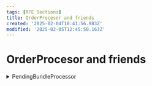 ```yaml
---
tags: [RFE Sections]
title: OrderProcesor and friends
created: '2025-02-04T10:41:56.983Z'
modified: '2025-02-05T12:45:50.163Z'
---
```


# OrderProcesor and friends

<details>
  <summary>PendingBundleProcessor</summary>

  #### Sample to call pendingBundleProcessor from jobTester.
  ```
  var cartId = 7791935;
  using (DbContext db = new DbContext())
  {
    PendingBundleProcessor pendingBundleProcessor = new PendingBundleProcessor(db, null, null, null, null, null, null, null);
    pendingBundleProcessor.Process(new OrderBundle()
    {
      Id = 1985,
      CartId = cartId,
      Status = RFE.Domain.Enums.OrderBundleStatus.Processed,
      ProcessingDelayTime = DateTime.Parse("2025-01-21 12:27:39.4630000"),
      MaximumProcessingTime = DateTime.Parse("2025-01-22 00:27:39.4630000"),
      CorrelationId = "c1ca775c-8965-4b95-978d-344ad339e940",
      ArchiveKey = "2818e11f-0d10-4bbc-9a57-945ad5a5b7a8.zip",
      ArchiveKeyChecksum = -1066030314,
      ArchiveLink = "https://www.test.rightfind.com/delivery/orderbundle.aspx?file=2818e11f-0d10-4bbc-9a57-945ad5a5b7a8.zip&key=1",
      LinkExpirationTime = DateTime.Parse("2025-02-20 12:31:42.2030000"),
      Orders = ParseOrderItem(cartId, db)
    });
  }
  ```
  #### Code to convert a orderItem to BundleOrderItem
  ```
  public static List<BundledOrderItem> ParseOrderItem(int id, DbContext db)
  {
    var result = new List<BundledOrderItem>();
    var orderItemList = OrderItem.GetByCartId(id, db);
    foreach(var item in orderItemList)
    {
      result.Add(new BundledOrderItem()
      {
        CartId = item.CartId,
        ClientId = item.ClientId,
        ExternalId = item.ExternalId,
        FFFileExt = item.FFFileExt,
        Id = item.Id,
        InDb = item.InDb,
        OrderItemId = item.Id,
        Status = BundledOrderStatus.PendingBundleDelivery,
      });
    }
    return result;
  }
  ```
  #### Get information about a S3 file.
  ```
    IRFEFileInfo fileInfo = RFEIOService.Instance.File.GetInfo($"s3://com-copyright-rfe-rtest/_delivery/order/{item.ExternalId.ToString().ToLowerInvariant()}.pdf");
    Console.WriteLine(fileInfo.Length);
  ```


  ### Notes:
  To test this orders/bundle... remember to reset the status at first time:
  ```update orderItem set UnbundlingReasonCode = null, bundled = 1, Status=11 where orderItemId in (...)```

<details>

